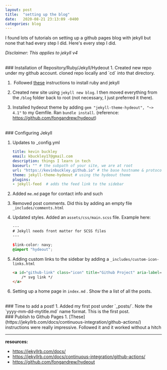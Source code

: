 ```yaml
---
layout: post
title:  "setting up the blog"
date:   2020-08-21 23:13:09 -0400
categories: blog
---
```


I found lots of tutorials on setting up a github pages blog with jekyll but none that had every step I did.  Here's every step I did.

*Disclaimer: This applies to jekyll v4*

<br>
### Installation of Repository/Ruby/Jekyll/Hydeout
1. Created new repo under my github account.  cloned repo locally and `cd` into that directory.

1.  Followed [these](https://jekyllrb.com/docs/installation/macos/) instructions to install ruby and jekyll

1. Created new site using `jekyll new blog`.  I then moved everything from the `/blog` folder back to root (not necessary, I just preferred it there).

1. Installed hydeout theme by adding `gem "jekyll-theme-hydeout", "~> 4.1"` to my Gemfile.  Ran `bundle install`.  (reference: https://github.com/fongandrew/hydeout)

<br>
### Configuring Jekyll 

1. Updates to _config.yml

    ```yml
    title: kevin buckley
    email: kbuckley17@gmail.com
    description: things I learn in tech
    baseurl: "" # the subpath of your site, we are at root
    url: "https://kevinbuckley.github.io" # the base hostname & protocol 
    theme: jekyll-theme-hydeout # using the hydeout theme
    plugins:
    - jekyll-feed  # adds the feed link to the sidebar
    ```
2. Added `me.md` page for contact info and such 

3. Removed post comments.  Did this by adding an empty file `_includes/comments.html`

4. Updated styles.  Added an `assets/css/main.scss` file.  Example here: 

    ```scss
    ---
    # Jekyll needs front matter for SCSS files
    ---

    $link-color: navy;
    @import "hydeout";
    ```
5. Adding custom links to the sidebar by adding a `_includes/custom-icon-links.html` 

    ```html
    <a id="github-link" class="icon" title="Github Project" aria-label="Github Project" href="{{ site.repo }}">
        /* svg link */
    </a>
    ```
6. Setting up a home page in `index.md` .  Show the a list of all the posts.

<br>
### Time to add a post! 
1. Added my first post under `_posts/`.  Note the `yyyy-mm-dd-mytitle.md` name format.  This is the first post.

<br>
### Publish to Github Pages
1. [These](https://jekyllrb.com/docs/continuous-integration/github-actions/) instructions were really impressive.  Followed it and it worked without a hitch


----
**resources:**
* https://jekyllrb.com/docs/
* https://jekyllrb.com/docs/continuous-integration/github-actions/
* https://github.com/fongandrew/hydeout

